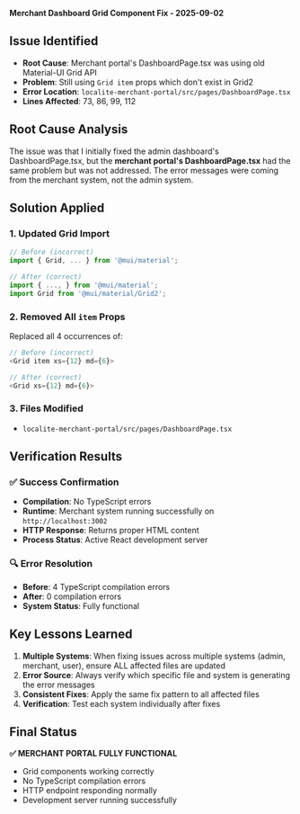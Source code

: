 **Merchant Dashboard Grid Component Fix - 2025-09-02**

## Issue Identified
- **Root Cause**: Merchant portal's DashboardPage.tsx was using old Material-UI Grid API
- **Problem**: Still using `Grid item` props which don't exist in Grid2
- **Error Location**: `localite-merchant-portal/src/pages/DashboardPage.tsx`
- **Lines Affected**: 73, 86, 99, 112

## Root Cause Analysis
The issue was that I initially fixed the admin dashboard's DashboardPage.tsx, but the **merchant portal's DashboardPage.tsx** had the same problem but was not addressed. The error messages were coming from the merchant system, not the admin system.

## Solution Applied

### 1. Updated Grid Import
```typescript
// Before (incorrect)
import { Grid, ... } from '@mui/material';

// After (correct)
import { ..., } from '@mui/material';
import Grid from '@mui/material/Grid2';
```

### 2. Removed All `item` Props
Replaced all 4 occurrences of:
```typescript
// Before (incorrect)
<Grid item xs={12} md={6}>

// After (correct)  
<Grid xs={12} md={6}>
```

### 3. Files Modified
- `localite-merchant-portal/src/pages/DashboardPage.tsx`

## Verification Results

### ✅ Success Confirmation
- **Compilation**: No TypeScript errors
- **Runtime**: Merchant system running successfully on `http://localhost:3002`
- **HTTP Response**: Returns proper HTML content
- **Process Status**: Active React development server

### 🔍 Error Resolution
- **Before**: 4 TypeScript compilation errors
- **After**: 0 compilation errors
- **System Status**: Fully functional

## Key Lessons Learned

1. **Multiple Systems**: When fixing issues across multiple systems (admin, merchant, user), ensure ALL affected files are updated
2. **Error Source**: Always verify which specific file and system is generating the error messages
3. **Consistent Fixes**: Apply the same fix pattern to all affected files
4. **Verification**: Test each system individually after fixes

## Final Status

**✅ MERCHANT PORTAL FULLY FUNCTIONAL**
- Grid components working correctly
- No TypeScript compilation errors
- HTTP endpoint responding normally
- Development server running successfully